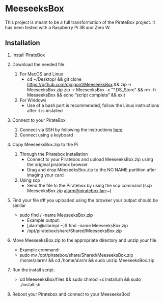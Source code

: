 # MeeseeksBox

This project is meant to be a full transformation of the PirateBox project. It has been tested with a Raspberry Pi 3B and Zero W.

## Installation

1. Install PirateBox

2. Download the needed file
	1. For MacOS and Linux
    	- cd ~/Desktop/ && git clone https://github.com/digigon1/MeeseeksBox && zip -r MeeseeksBox.zip zip -r MeeseeksBox -x "*.DS_Store" && rm -fr MeeseeksBox && echo “script complete” && exit
	2. For Windows
		- Use of a bash port is recommended, follow the Linux instructions after it is installed
		
3. Connect to your PirateBox 
    1. Connect via SSH by following the instructions [here]( https://piratebox.cc/raspberry_pi:diy#installation)
    2. Connect using a keyboard
    
4. Copy MeeseeksBox.zip to the Pi 
	1. Through the Piratebox installation
    	- Connect to your Piratebox and upload MeeseeksBox.zip using the original piratebox browser 
    	- Drag and drop MeeseeksBox.zip to the NO NAME partition after imaging your card
    2. Using scp
    	- Send the file to the Piratebox by using the scp command (scp MeeseeksBox.zip alarm@piratebox.lan:~)

5. Find your file #If you uploaded using the browser your output should be similar
    - sudo find / -name MeeseeksBox.zip
        - Example output:
        -  [alarm@alarmpi ~]$ find -name MeeseeksBox.zip
        - /opt/piratebox/share/Shared/MeeseeksBox.zip 

6. Move MeeseeksBox.zip to the appropriate directory and unzip your file.
    - Example command:
    - sudo mv /opt/piratebox/share/Shared/MeeseeksBox.zip /home/alarm/ && cd /home/alarm && sudo unzip MeeseeksBox.zip

7. Run the install script. 
    - cd MeeseeksBox/files && sudo chmod +x install.sh && sudo ./install.sh

8. Reboot your Piratebox and connect to your MeeseeksBox!
